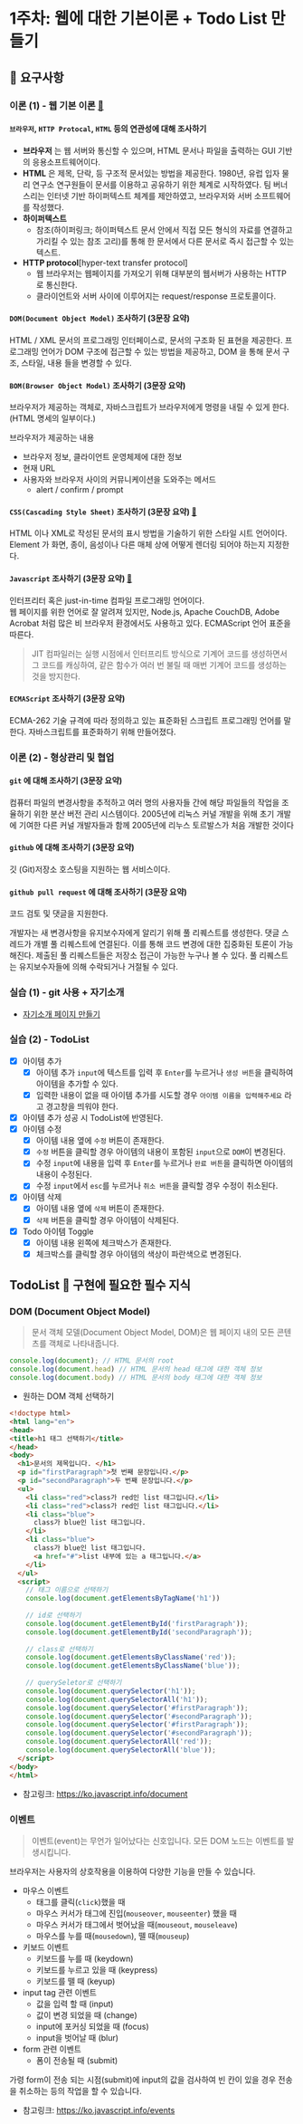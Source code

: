 # 1주차: 웹에 대한 기본이론 + Todo List 만들기

## 📣 요구사항

### 이론 (1) - 웹 기본 이론  [:link:](https://ko.wikipedia.org/wiki/%EC%9B%B9_%EB%B8%8C%EB%9D%BC%EC%9A%B0%EC%A0%80)
#### `브라우저`, `HTTP Protocal`, `HTML` 등의 연관성에 대해 조사하기
- **브라우저** 는 웹 서버와 통신할 수 있으며, HTML 문서나 파일을 출력하는 GUI 기반의 응용소프트웨어이다. 
- **HTML** 은 제목, 단락, 등 구조적 문서있는 방법을 제공한다. 1980년, 유럽 입자 물리 연구소 연구원들이 문서를 이용하고 공유하기 위한 체계로 시작하였다. 
팀 버너스리는 인터넷 기반 하이퍼텍스트 체계를 제안하였고, 브라우저와 서버 소프트웨어를 작성했다.
- **하이퍼텍스트**
    - 참조(하이퍼링크; 하이퍼텍스트 문서 안에서 직접 모든 형식의 자료를 연결하고 가리킬 수 있는 참조 고리)를 통해 한 문서에서 다른 문서로 즉시 접근할 수 있는 텍스트.
- **HTTP protocol**[hyper-text transfer protocol]
    - 웹 브라우저는 웹페이지를 가져오기 위해 대부분의 웹서버가 사용하는 HTTP 로 통신한다.  
    - 클라이언트와 서버 사이에 이루어지는 request/response 프로토콜이다. 

#### `DOM(Document Object Model)` 조사하기 (3문장 요약)
HTML / XML 문서의 프로그래밍 인터페이스로, 문서의 구조화 된 표현을 제공한다. 
프로그래밍 언어가 DOM 구조에 접근할 수 있는 방법을 제공하고, DOM 을 통해 문서 구조, 스타일, 내용 들을 변경할 수 있다. 

#### `BOM(Browser Object Model)` 조사하기 (3문장 요약)
브라우저가 제공하는 객체로, 자바스크립트가 브라우저에게 명령을 내릴 수 있게 한다. (HTML 명세의 일부이다.) 

브라우저가 제공하는 내용
- 브라우저 정보, 클라이언트 운영체제에 대한 정보
- 현재 URL
- 사용자와 브라우저 사이의 커뮤니케이션을 도와주는 메서드 
    - alert / confirm / prompt

#### `CSS(Cascading Style Sheet)` 조사하기 (3문장 요약) [:link:](https://developer.mozilla.org/ko/docs/Web/CSS)
HTML 이나 XML로 작성된 문서의 표시 방법을 기술하기 위한 스타일 시트 언어이다. 
Element 가 화면, 종이, 음성이나 다른 매체 상에 어떻게 렌더링 되어야 하는지 지정한다. 

#### `Javascript` 조사하기 (3문장 요약) [:link:](https://developer.mozilla.org/ko/docs/Web/JavaScript)
인터프리터 혹은 just-in-time 컴파일 프로그래밍 언어이다.  
웹 페이지를 위한 언어로 잘 알려져 있지만, Node.js, Apache CouchDB, Adobe Acrobat 처럼 많은 비 브라우저 환경에서도 사용하고 있다. 
ECMAScript 언어 표준을 따른다. 

> JIT 컴파일러는 
> 실행 시점에서 인터프리트 방식으로 기계어 코드를 생성하면서 그 코드를 캐싱하여, 
> 같은 함수가 여러 번 불릴 때 매번 기계어 코드를 생성하는 것을 방지한다.

#### `ECMAScript` 조사하기 (3문장 요약)
ECMA-262 기술 규격에 따라 정의하고 있는 표준화된 스크립트 프로그래밍 언어를 말한다. 자바스크립트를 표준화하기 위해 만들어졌다. 
 
### 이론 (2) - 형상관리 및 협업
#### `git` 에 대해 조사하기 (3문장 요약)
컴퓨터 파일의 변경사항을 추적하고 여러 명의 사용자들 간에 해당 파일들의 작업을 조율하기 위한 분산 버전 관리 시스템이다. 
2005년에 리눅스 커널 개발을 위해 초기 개발에 기여한 다른 커널 개발자들과 함께 2005년에 리누스 토르발스가 처음 개발한 것이다

#### `github` 에 대해 조사하기 (3문장 요약)
깃 (Git)저장소 호스팅을 지원하는 웹 서비스이다. 

#### `github pull request` 에 대해 조사하기 (3문장 요약)
코드 검토 및 댓글을 지원한다. 

개발자는 새 변경사항을 유지보수자에게 알리기 위해 풀 리퀘스트를 생성한다. 
댓글 스레드가 개별 풀 리퀘스트에 연결된다. 
이를 통해 코드 변경에 대한 집중화된 토론이 가능해진다. 
제출된 풀 리퀘스트들은 저장소 접근이 가능한 누구나 볼 수 있다. 풀 리퀘스트는 유지보수자들에 의해 수락되거나 거절될 수 있다.

### 실습 (1) - git 사용 + 자기소개
- [자기소개 페이지 만들기](https://github.com/DKU-STUDY/Profile/blob/master/%EB%B0%95%EC%9D%80%EC%98%81_%EC%9E%90%EA%B8%B0%EC%86%8C%EA%B0%9C.md)

### 실습 (2) - TodoList
- [x] 아이템 추가
  - [x] 아이템 추가 `input`에 텍스트를 입력 후 `Enter`를 누르거나 `생성 버튼`을 클릭하여 아이템을 추가할 수 있다.
  - [x] 입력한 내용이 없을 때 아이템 추가를 시도할 경우 `아이템 이름을 입력해주세요` 라고 경고창을 띄워야 한다.
- [x] 아이템 추가 성공 시 TodoList에 반영된다.
- [x] 아이템 수정
  - [x] 아이템 내용 옆에 `수정` 버튼이 존재한다.
  - [x] `수정` 버튼을 클릭할 경우 아이템의 내용이 포함된 `input`으로 `DOM`이 변경된다.
  - [x] 수정 `input`에 내용을 입력 후 `Enter`를 누르거나 `완료 버튼`을 클릭하면 아이템의 내용이 수정된다.
  - [x] 수정 `input`에서 `esc`를 누르거나 `취소 버튼`을 클릭할 경우 수정이 취소된다.
- [x] 아이템 삭제
  - [x] 아이템 내용 옆에 `삭제` 버튼이 존재한다.
  - [x] `삭제` 버튼을 클릭할 경우 아이템이 삭제된다.
- [x] Todo 아이템 Toggle
  - [x] 아이템 내용 왼쪽에 체크박스가 존재한다.
  - [x] 체크박스를 클릭할 경우 아이템의 색상이 파란색으로 변경된다.
  
## TodoList 👀 구현에 필요한 필수 지식

### DOM (Document Object Model) 

> 문서 객체 모델(Document Object Model, DOM)은 웹 페이지 내의 모든 콘텐츠를 객체로 나타내줍니다.

```js
console.log(document); // HTML 문서의 root
console.log(document.head) // HTML 문서의 head 태그에 대한 객체 정보
console.log(document.body) // HTML 문서의 body 태그에 대한 객체 정보
```

- 원하는 DOM 객체 선택하기
```html
<!doctype html>
<html lang="en">
<head>
<title>h1 태그 선택하기</title>
</head>
<body>
  <h1>문서의 제목입니다. </h1>
  <p id="firstParagraph">첫 번째 문장입니다.</p>
  <p id="secondParagraph">두 번째 문장입니다.</p>
  <ul>
    <li class="red">class가 red인 list 태그입니다.</li>
    <li class="red">class가 red인 list 태그입니다.</li>
    <li class="blue">
      class가 blue인 list 태그입니다.
    </li>
    <li class="blue">
      class가 blue인 list 태그입니다.
      <a href="#">list 내부에 있는 a 태그입니다.</a>      
    </li>
  </ul>
  <script>
    // 태그 이름으로 선택하기
    console.log(document.getElementsByTagName('h1'))
    
    // id로 선택하기
    console.log(document.getElementById('firstParagraph'));
    console.log(document.getElementById('secondParagraph'));
    
    // class로 선택하기
    console.log(document.getElementsByClassName('red'));
    console.log(document.getElementsByClassName('blue'));
    
    // querySeletor로 선택하기
    console.log(document.querySelector('h1'));
    console.log(document.querySelectorAll('h1'));
    console.log(document.querySelector('#firstParagraph'));
    console.log(document.querySelector('#secondParagraph'));
    console.log(document.querySelector('#firstParagraph'));
    console.log(document.querySelector('#secondParagraph'));
    console.log(document.querySelectorAll('red'));
    console.log(document.querySelectorAll('blue'));
  </script>
</body>
</html>
```

- 참고링크: https://ko.javascript.info/document

### 이벤트

> 이벤트(event)는 무언가 일어났다는 신호입니다. 모든 DOM 노드는 이벤트를 발생시킵니다.

브라우저는 사용자의 상호작용을 이용하여 다양한 기능을 만들 수 있습니다.

- 마우스 이벤트
  - 태그를 클릭(`click`)했을 때
  - 마우스 커서가 태그에 진입(`mouseover`, `mouseenter`) 했을 때
  - 마우스 커서가 태그에서 벗어났을 때(`mouseout`, `mouseleave`)
  - 마우스를 누를 때(`mousedown`), 뗄 때(`mouseup`)
- 키보드 이벤트
  - 키보드를 누를 때 (keydown)
  - 키보드를 누르고 있을 때 (keypress)
  - 키보드를 뗄 때 (keyup)
- input tag 관련 이벤트
  - 값을 입력 할 때 (input)
  - 값이 변경 되었을 때 (change)
  - input에 포커싱 되었을 때 (focus)
  - input을 벗어날 때 (blur)
- form 관련 이벤트
  - 폼이 전송될 때 (submit)

가령 form이 전송 되는 시점(submit)에 input의 값을 검사하여 빈 칸이 있을 경우 전송을 취소하는 등의 작업을 할 수 있습니다.

- 참고링크: https://ko.javascript.info/events



